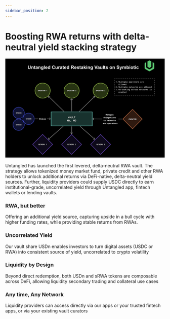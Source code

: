 ```yaml
---
sidebar_position: 2
---
```


# Boosting RWA returns with delta-neutral yield stacking strategy

<p align="center">
  <img src="../img/Untangled-Symbiotic-OETH.png" alt="Symbiotic Restaking" width="800"/>
</p>


Untangled has launched the first levered, delta-neutral RWA vault. The strategy allows tokenized money market fund, private credit and other RWA holders to unlock additional returns via DeFi-native, delta-neutral yield sources. Further, liquidity providers could supply USDC directly to earn institutional-grade, uncorrelated yield through Untangled app, fintech wallets or lending vaults.

### RWA, but better
Offering an additional yield source, capturing upside in a bull cycle with higher funding rates, while providing stable returns from RWAs.

### Uncorrelated Yield
Our vault share USDn enables investors to turn digital assets (USDC or RWA) into consistent source of yield, uncorrelated to crypto volatility 

### Liquidity by Design
Beyond direct redemption, both USDn and sRWA tokens are composable across DeFi, allowing liquidity secondary trading and collateral use cases

### Any time, Any Network 
Liquidity providers can access directly via our apps or your trusted fintech apps, or via your existing vault curators 
